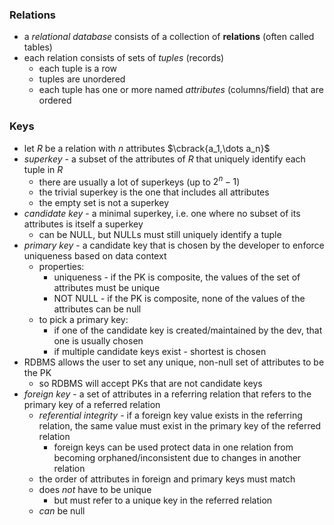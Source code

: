 ### Relations
- a *relational database* consists of a collection of **relations** (often called tables)
- each relation consists of sets of *tuples* (records)
  - each tuple is a row
  - tuples are unordered
  - each tuple has one or more named *attributes* (columns/field) that are ordered

### Keys
- let $R$ be a relation with $n$ attributes $\cbrack{a_1,\dots a_n}$
- *superkey* - a subset of the attributes of $R$ that uniquely identify each tuple in $R$
  - there are usually a lot of superkeys (up to $2^n-1$)
  - the trivial superkey is the one that includes all attributes
  - the empty set is not a superkey
- *candidate key* - a minimal superkey, i.e. one where no subset of its attributes is itself a superkey
  - can be NULL, but NULLs must still uniquely identify a tuple
- *primary key* - a candidate key that is chosen by the developer to enforce uniqueness based on data context
  - properties:
    - uniqueness - if the PK is composite, the values of the set of attributes must be unique
    - NOT NULL - if the PK is composite, none of the values of the attributes can be null
  - to pick a primary key:
    - if one of the candidate key is created/maintained by the dev, that one is usually chosen
    - if multiple candidate keys exist - shortest is chosen
- RDBMS allows the user to set any unique, non-null set of attributes to be the PK
  - so RDBMS will accept PKs that are not candidate keys
- *foreign key* - a set of attributes in a referring relation that refers to the primary key of a referred relation
  - *referential integrity* - if a foreign key value exists in the referring relation, the same value must exist in the primary key of the referred relation
    - foreign keys can be used protect data in one relation from becoming orphaned/inconsistent due to changes in another relation
  - the order of attributes in foreign and primary keys must match
  - does *not* have to be unique
    - but must refer to a unique key in the referred relation
  - *can* be null